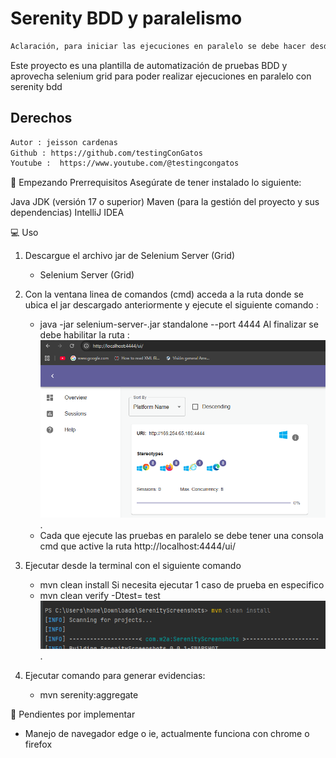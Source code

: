 # Serenity BDD y paralelismo
```bash
Aclaración, para iniciar las ejecuciones en paralelo se debe hacer desde la terminal, No en el icono de play en los runner
```
Este proyecto es una plantilla de automatización de pruebas BDD y aprovecha selenium grid para poder realizar ejecuciones en paralelo con serenity bdd

## Derechos
```bash
Autor : jeisson cardenas
Github : https://github.com/testingConGatos
Youtube :  https://www.youtube.com/@testingcongatos
```
🚀 Empezando
Prerrequisitos
Asegúrate de tener instalado lo siguiente:

Java JDK (versión 17 o superior)
Maven (para la gestión del proyecto y sus dependencias)
IntelliJ IDEA

💻 Uso
1. Descargue el archivo jar de Selenium Server (Grid)
   - Selenium Server (Grid)
2. Con la ventana linea de comandos  (cmd) acceda a la ruta donde se ubica el jar descargado anteriormente y ejecute el siguiente comando :
   * java -jar selenium-server-<version>.jar standalone --port 4444
   Al finalizar se debe habilitar la ruta : 
   ![plot](./src/test/resources/imagenes/ima1.png).
   * Cada que ejecute las pruebas en paralelo se debe tener una consola cmd que active la ruta http://localhost:4444/ui/

3. Ejecutar desde la terminal con el siguiente comando
   * mvn clean install
   Si necesita ejecutar 1 caso de prueba en especifico
   * mvn clean verify -Dtest=<nombre de la clase> test
   ![plot](./src/test/resources/imagenes/ima2.png).

4. Ejecutar comando para generar evidencias:
   - mvn serenity:aggregate

🧐 Pendientes por implementar
- Manejo de navegador edge o ie, actualmente funciona con chrome o firefox
